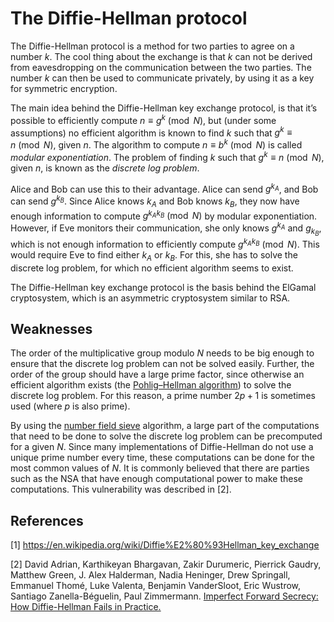 ﻿# The Diffie-Hellman protocol

The Diffie-Hellman protocol is a method for two parties to agree on a number $k$. The cool thing about the exchange is that $k$ can not be derived from eavesdropping on the communication between the two parties. The number $k$ can then be used to communicate privately, by using it as a key for symmetric encryption.

The main idea behind the Diffie-Hellman key exchange protocol, is that it’s possible to efficiently compute $n \equiv g^k \pmod{N}$, but (under some assumptions) no efficient algorithm is known to find $k$ such that $g^k \equiv n \pmod{N}$, given $n$. The algorithm to compute $n \equiv b^k \pmod{N}$ is called *modular exponentiation*. The problem of finding $k$ such that $g^k \equiv n \pmod{N}$, given $n$, is known as the *discrete log problem*.

Alice and Bob can use this to their advantage. Alice can send $g^{k_A}$, and Bob can send $g^{k_B}$. Since Alice knows $k_A$ and Bob knows $k_B$, they now have enough information to compute $g^{k_A k_B} \pmod{N}$ by modular exponentiation. However, if Eve monitors their communication, she only knows $g^{k_A}$ and $g_{k_B}$, which is not enough information to efficiently compute $g^{k_A k_B} \pmod{N}$. This would require Eve to find either $k_A$ or $k_B$. For this, she has to solve the discrete log problem, for which no efficient algorithm seems to exist.

The Diffie-Hellman key exchange protocol is the basis behind the ElGamal cryptosystem, which is an asymmetric cryptosystem similar to RSA.

## Weaknesses

The order of the multiplicative group modulo $N$ needs to be big enough to ensure that the discrete log problem can not be solved easily. Further, the order of the group should have a large prime factor, since otherwise an efficient algorithm exists (the [Pohlig–Hellman algorithm](https://en.wikipedia.org/wiki/Pohlig%E2%80%93Hellman_algorithm)) to solve the discrete log problem. For this reason, a prime number $2p + 1$ is sometimes used (where $p$ is also prime). 

By using the [number field sieve](https://en.wikipedia.org/wiki/Number_field_sieve) algorithm, a large part of the computations that need to be done to solve the discrete log problem can be precomputed for a given $N$. Since many implementations of Diffie-Hellman do not use a unique prime number every time, these computations can be done for the most common values of $N$. It is commonly believed that there are parties such as the NSA that have enough computational power to make these computations. This vulnerability was described in [2].

## References

[1] https://en.wikipedia.org/wiki/Diffie%E2%80%93Hellman_key_exchange

[2] David Adrian, Karthikeyan Bhargavan, Zakir Durumeric, Pierrick Gaudry, Matthew Green, J. Alex Halderman, Nadia Heninger, Drew Springall, Emmanuel Thomé, Luke Valenta, Benjamin VanderSloot, Eric Wustrow, Santiago Zanella-Béguelin, Paul Zimmermann. [Imperfect Forward Secrecy: How Diffie-Hellman Fails in Practice.](https://weakdh.org/imperfect-forward-secrecy-ccs15.pdf)
